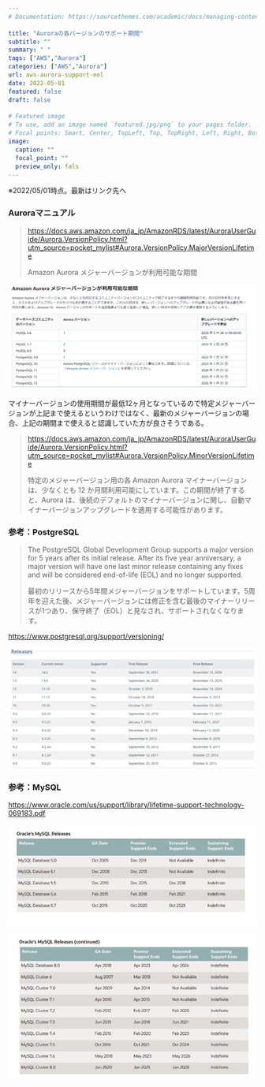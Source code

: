 ```yaml
---
# Documentation: https://sourcethemes.com/academic/docs/managing-content/

title: "Auroraの各バージョンのサポート期間"
subtitle: ""
summary: " "
tags: ["AWS","Aurora"]
categories: ["AWS","Aurora"]
url: aws-aurora-support-eol
date: 2022-05-01
featured: false
draft: false

# Featured image
# To use, add an image named `featured.jpg/png` to your pages folder.
# Focal points: Smart, Center, TopLeft, Top, TopRight, Left, Right, BottomLeft, Bottom, BottomRight.
image:
  caption: ""
  focal_point: ""
  preview_only: fals
---
```


※2022/05/01時点。最新はリンク先へ

### Auroraマニュアル

> https://docs.aws.amazon.com/ja_jp/AmazonRDS/latest/AuroraUserGuide/Aurora.VersionPolicy.html?utm_source=pocket_mylist#Aurora.VersionPolicy.MajorVersionLifetime
>
> Amazon Aurora メジャーバージョンが利用可能な期間

![image-20220501141511815](image-20220501141511815.png)

マイナーバージョンの使用期間が最低12ヶ月となっているので特定メジャーバージョンが上記まで使えるというわけではなく、最新のメジャーバージョンの場合、上記の期間まで使えると認識していた方が良さそうである。

> https://docs.aws.amazon.com/ja_jp/AmazonRDS/latest/AuroraUserGuide/Aurora.VersionPolicy.html?utm_source=pocket_mylist#Aurora.VersionPolicy.MinorVersionLifetime
>
> 特定のメジャーバージョン用の各 Amazon Aurora マイナーバージョンは、少なくとも 12 か月間利用可能にしています。この期間が終了すると、Aurora は、後続のデフォルトのマイナーバージョンに関し、自動マイナーバージョンアップグレードを適用する可能性があります。

### 参考：PostgreSQL

> The PostgreSQL Global Development Group supports a major version for 5 years after its initial release. After its five year anniversary, a major version will have one last minor release containing any fixes and will be considered end-of-life (EOL) and no longer supported.
>
> 最初のリリースから5年間メジャーバージョンをサポートしています。5周年を迎えた後、メジャーバージョンには修正を含む最後のマイナーリリースが1つあり、保守終了（EOL）と見なされ、サポートされなくなります。

https://www.postgresql.org/support/versioning/

![image-20220501141933425](image-20220501141933425.png)

### 参考：MySQL

https://www.oracle.com/us/support/library/lifetime-support-technology-069183.pdf

![image-20220501141610215](image-20220501141610215.png)

![image-20220501141630128](image-20220501141630128.png)
